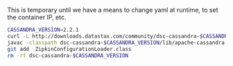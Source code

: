 This is temporary until we have a means to change yaml at runtime, to set the container IP, etc.

```bash
CASSANDRA_VERSION=2.2.1
curl -L http://downloads.datastax.com/community/dsc-cassandra-$CASSANDRA_VERSION-bin.tar.gz | tar xz
javac -classpath dsc-cassandra-$CASSANDRA_VERSION/lib/apache-cassandra-$CASSANDRA_VERSION.jar ZipkinConfigurationLoader.java
git add  ZipkinConfigurationLoader.class
rm -rf dsc-cassandra-$CASSANDRA_VERSION
```
